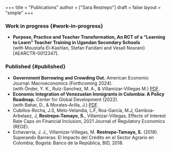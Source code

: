 +++
title = "Publications"
author = ["Sara Restrepo"]
draft = false
layout = "simple"
+++

### Work in progress {#work-in-progress}
- **Purpose, Practice and Teacher Transformation, An RCT of a “Learning to Learn” Teacher Training in Ugandan Secondary Schools** <br />
  (with Moustafa El-Kashlan, Stefan Faridani and Vesall Nourani) [AEARCTR-0012347].
### Published {#published}

- **Government Borrowing and Crowding Out.** American Economic Journal: Macroeconomics (Forthcoming 2024). <br />
  (with Önder, Y. K., Ruiz-Sanchez, M. A., & Villamizar-Villegas M.) [PDF]().
- **Economic Integration of Venezuelan Immigrants in Colombia: A Policy Roadmap.** Center for Global Development (2022). <br />
  (with Bahar, D., & Morales-Arilla, J.) [PDF](https://www.cgdev.org/sites/default/files/economic-integration-venezuelan-immigrants-colombia-policy-roadmap-ENG.pdf).
- Cubillos-Rocha, J.S, Melo-Velandia, L.F, Roa-García, M.J, Gamboa-Arbelaez, J, **Restrepo-Tamayo, S.**, Villamizar-Villegas, Effects of Interest Rate Caps on Financial Inclusion, 2021 Journal of Regulatory Economics (REGE).
- Echavarria, J. J., Villamizar-Villegas, M. **Restrepo-Tamayo, S.** (2018). Superando Barreras: El Impacto del Crédito en el Sector Agrario en Colombia; Bogotá: Banco de la República, BID, 2018.
